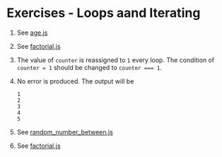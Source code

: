 # Exercises - Loops aand Iterating

1. See [age.js](age.js)

2. See [factorial.js](factorial.js)

3. The value of `counter` is reassigned to `1` every loop. The condition of `counter = 1` should be changed to `counter === 1`.

4. No error is produced. The output will be
   ```
   1
   2
   3
   4
   5
   ```

5. See [random_number_between.js](random_number_between.js)

6. See [factorial.js](factorial.js)